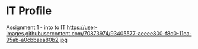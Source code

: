 # IT Profile
 Assignment 1 - into to IT
https://user-images.githubusercontent.com/70873974/93405577-aeeee800-f8d0-11ea-95ab-a0cbbaea80b2.jpg
